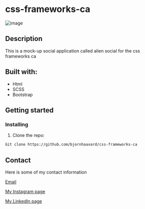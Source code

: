 # css-frameworks-ca

![image](https://github.com/bjornhaavard/css-frameworks-ca/assets/94046432/c0736259-8554-4ca6-b27b-d90a0f0c233d)

## Description

This is a mock-up social application called alien social for the css frameworks ca

## Built with:

- Html
- SCSS
- Bootstrap

## Getting started

### Installing

1. Clone the repo:

```bash
Git clone https://github.com/bjornhaavard/css-frameworks-ca
```

## Contact

Here is some of my contact information

[Email](bjornhaavard@hotmail.com)

[My Instagram page](https://www.instagram.com/bjornhaavardsteinnes/)

[My LinkedIn page](https://www.linkedin.com/in/bj%C3%B8rn-h%C3%A5vard-steinnes-87333b21a/)
